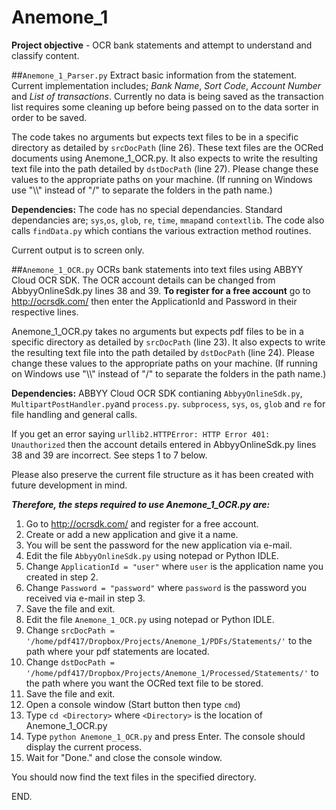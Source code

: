# **Anemone_1**
**Project objective** - OCR bank statements and attempt to understand and classify content.

##`Anemone_1_Parser.py` 
Extract basic information from the statement. Current implementation includes; *Bank Name*, *Sort Code*, *Account Number* and *List of transactions*. Currently no data is being saved as the transaction list requires some cleaning up before being passed on to the data sorter in order to be saved.

The code takes no arguments but expects text files to be in a specific directory as detailed by `srcDocPath` (line 26). These text files are the OCRed documents using Anemone_1_OCR.py. It also expects to write the resulting text file into the path detailed by `dstDocPath` (line 27). Please change these values to the appropriate paths on your machine. (If running on Windows use "\\\\" instead of "/" to separate the folders in the path name.)

**Dependencies:** The code has no special dependancies. Standard dependancies are; `sys`,`os`, `glob`, `re`, `time`, `mmap`and `contextlib`. The code also calls `findData.py` which contians the various extraction method routines.

Current output is to screen only.

##`Anemone_1_OCR.py` 
OCRs bank statements into text files using ABBYY Cloud OCR SDK. The OCR account details can be changed from AbbyyOnlineSdk.py lines 38 and 39. **To register for a free account** go to http://ocrsdk.com/ then enter the ApplicationId and Password in their respective lines.

Anemone_1_OCR.py takes no arguments but expects pdf files to be in a specific directory as detailed by `srcDocPath` (line 23). It also expects to write the resulting text file into the path detailed by `dstDocPath` (line 24). Please change these values to the appropriate paths on your machine. (If running on Windows use "\\\\" instead of "/" to separate the folders in the path name.)

**Dependencies:** ABBYY Cloud OCR SDK contianing `AbbyyOnlineSdk.py`, `MultipartPostHandler.py`and `process.py`. `subprocess`, `sys`, `os`, `glob` and `re` for file handling and general calls.

If you get an error saying `urllib2.HTTPError: HTTP Error 401: Unauthorized` then the account details entered in AbbyyOnlineSdk.py lines 38 and 39 are incorrect. See steps 1 to 7 below.

Please also preserve the current file structure as it has been created with future development in mind.

**_Therefore, the steps required to use Anemone_1_OCR.py are:_**
  1. Go to http://ocrsdk.com/ and register for a free account.
  2. Create or add a new application and give it a name.
  3. You will be sent the password for the new application via e-mail.
  4. Edit the file `AbbyyOnlineSdk.py` using notepad or Python IDLE.
  5. Change `ApplicationId = "user"` where `user` is the application name you created in step 2.
  6. Change `Password = "password"` where `password` is the password you received via e-mail in step 3.
  7. Save the file and exit.
  8. Edit the file `Anemone_1_OCR.py` using notepad or Python IDLE.
  9. Change `srcDocPath = '/home/pdf417/Dropbox/Projects/Anemone_1/PDFs/Statements/'` to the path where your pdf statements are located.
  10. Change `dstDocPath = '/home/pdf417/Dropbox/Projects/Anemone_1/Processed/Statements/'` to the path where you want the OCRed text file to be stored. 
  11. Save the file and exit.
  12. Open a console window (Start button then type `cmd`)
  13. Type `cd <Directory>` where `<Directory>` is the location of Anemone_1_OCR.py
  14. Type `python Anemone_1_OCR.py` and press Enter. The console should display the current process.
  15. Wait for "Done." and close the console window.

You should now find the text files in the specified directory.

END.


